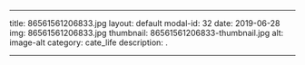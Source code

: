 
---
title: 86561561206833.jpg
layout: default
modal-id: 32
date: 2019-06-28
img: 86561561206833.jpg
thumbnail: 86561561206833-thumbnail.jpg
alt: image-alt
category: cate_life
description: .

---
